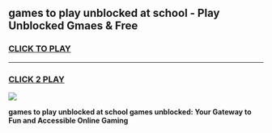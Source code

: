 
## games to play unblocked at school - Play Unblocked Gmaes & Free
<h3>
<a href="https://news.freeplayer.one?title=games_to_play_unblocked_at_school&ref=16F">CLICK TO PLAY</a></h3>
<hr>

<h3>
<a href="https://news.freeplayer.one?title=games_to_play_unblocked_at_school&ref=16F">CLICK 2 PLAY</a>
  
</h3>

<a href="https://news.freeplayer.one?title=games_to_play_unblocked_at_school&ref=16F/"><img src="https://clearcache.store/games.png"></a>


**games to play unblocked at school games unblocked: Your Gateway to Fun and Accessible Online Gaming**
